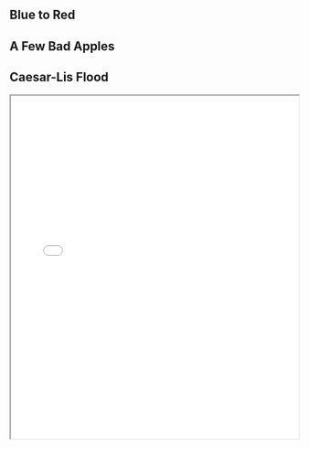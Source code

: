 

## Blue to Red

## A Few Bad Apples

## Caesar-Lis Flood


<iframe src="adventuresinmodelland_withQR.pdf" width="100%" height="600px"></iframe>
